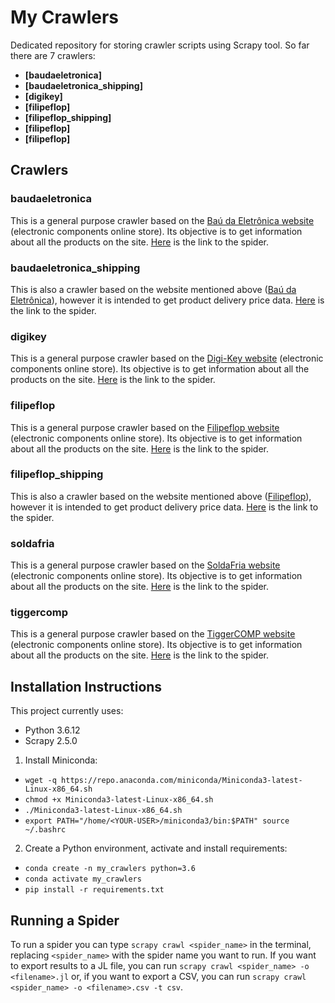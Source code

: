 # My Crawlers

Dedicated repository for storing crawler scripts using Scrapy tool. So far there are 7 crawlers:

- **[baudaeletronica]**
- **[baudaeletronica_shipping]**
- **[digikey]**
- **[filipeflop]**
- **[filipeflop_shipping]**
- **[filipeflop]**
- **[filipeflop]**

## Crawlers

### baudaeletronica

This is a general purpose crawler based on the [Baú da Eletrônica website](https://www.baudaeletronica.com.br/?gclid=CjwKCAiA6seQBhAfEiwAvPqu11zqrLLNP4G074_0oRTV6MLQCXVkVB-eVhounV9Pq0njX0xMLYdHvBoC-ncQAvD_BwE) (electronic components online store). Its objective is to get information about all the products on the site. [Here](websites_crawlers/spiders/baudaeletronica.py) is the link to the spider.

### baudaeletronica_shipping

This is also a crawler based on the website mentioned above ([Baú da Eletrônica](https://www.baudaeletronica.com.br/?gclid=CjwKCAiA6seQBhAfEiwAvPqu11zqrLLNP4G074_0oRTV6MLQCXVkVB-eVhounV9Pq0njX0xMLYdHvBoC-ncQAvD_BwE)), however it is intended to get product delivery price data. [Here](websites_crawlers/spiders/baudaeletronica_shipping.py) is the link to the spider.

### digikey

This is a general purpose crawler based on the [Digi-Key website](https://www.digikey.com.br/) (electronic components online store). Its objective is to get information about all the products on the site. [Here](websites_crawlers/spiders/digikey.py) is the link to the spider.

### filipeflop

This is a general purpose crawler based on the [Filipeflop website](https://www.filipeflop.com/) (electronic components online store). Its objective is to get information about all the products on the site. [Here](websites_crawlers/spiders/filipeflop.py) is the link to the spider.

### filipeflop_shipping

This is also a crawler based on the website mentioned above ([Filipeflop](https://www.filipeflop.com/)), however it is intended to get product delivery price data. [Here](websites_crawlers/spiders/filipeflop_shipping.py) is the link to the spider.

### soldafria

This is a general purpose crawler based on the [SoldaFria website](https://www.soldafria.com.br/) (electronic components online store). Its objective is to get information about all the products on the site. [Here](websites_crawlers/spiders/soldafria.py) is the link to the spider.


### tiggercomp

This is a general purpose crawler based on the [TiggerCOMP website](https://tiggercomp.com.br/novaloja2/) (electronic components online store). Its objective is to get information about all the products on the site. [Here](websites_crawlers/spiders/tiggercomp.py) is the link to the spider.

## Installation Instructions

This project currently uses:
- Python 3.6.12
- Scrapy 2.5.0

1. Install Miniconda:
- `wget -q https://repo.anaconda.com/miniconda/Miniconda3-latest-Linux-x86_64.sh`
- `chmod +x Miniconda3-latest-Linux-x86_64.sh`
- `./Miniconda3-latest-Linux-x86_64.sh`
- `export PATH="/home/<YOUR-USER>/miniconda3/bin:$PATH" source ~/.bashrc`

2. Create a Python environment, activate and install requirements:
- `conda create -n my_crawlers python=3.6`
- `conda activate my_crawlers`
- `pip install -r requirements.txt`

## Running a Spider

To run a spider you can type `scrapy crawl <spider_name>` in the terminal, replacing `<spider_name>` with the spider name you want to run. If you want to export results to a JL file, you can run `scrapy crawl <spider_name> -o <filename>.jl` or, if you want to export a CSV, you can run `scrapy crawl <spider_name> -o <filename>.csv -t csv`.